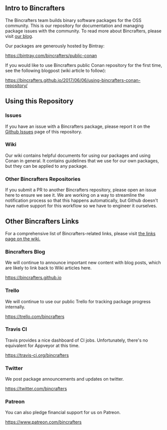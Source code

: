 ## Intro to Bincrafters ##

The Bincrafters team builds binary software packages for the OSS community.  This is our repository for documentation and managing package issues with the community.  To read more about Bincrafters, please visit [our blog](https://bincrafters.github.io).

Our packages are generously hosted by Bintray: 

https://bintray.com/bincrafters/public-conan

If you would like to use Bincrafters public Conan repository for the first time, see the following blogpost (wiki article to follow): 

https://bincrafters.github.io/2017/06/06/using-bincrafters-conan-repository/

## Using this Repository ##

### Issues ###
If you have an issue with a Bincrafters package, please report it on the [Github Issues](https://github.com/bincrafters/community/issues) page of this repository.  

### Wiki ###
Our wiki contains helpful documents for using our packages and using Conan in general.  It contains guidelines that we use for our own packages, but they can be applied to any package. 

### Other Bincrafters Repositories ###
If you submit a PR to another Bincrafters repository, please open an issue here to ensure we see it.  We are working on a way to streamline the notification process so that this happens automatically, but Github doesn't have native support for this workflow so we have to engineer it ourselves.  

## Other Bincrafters Links ##

For a comprehensive list of Bincrafters-related links, please visit [the links page on the wiki.](https://github.com/bincrafters/community/wiki/links)  

### Bincrafters Blog ###
We will continue to announce important new content with blog posts, which are likely to link back to Wiki articles here.  

https://bincrafters.github.io

### Trello ###
We will continue to use our public Trello for tracking package progress internally. 

https://trello.com/bincrafters  

### Travis CI ###
Travis provides a nice dashboard of CI jobs.  Unfortunately, there's no equivalent for Appveyor at this time. 

https://travis-ci.org/bincrafters

### Twitter ###
We post package announcements and updates on twitter. 

https://twitter.com/bincrafters

### Patreon ###
You can also pledge financial support for us on Patreon. 

https://www.patreon.com/bincrafters

